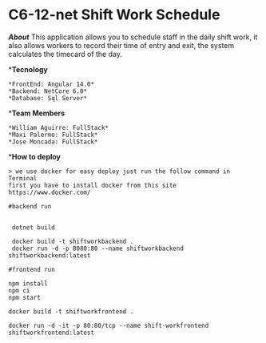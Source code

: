 # C6-12-net Shift Work Schedule

***About***
    This application allows you to schedule staff in the daily shift work, it also allows workers to record their time of entry and exit, the system calculates the timecard of the day.

***Tecnology**

    *FrontEnd: Angular 14.0*
    *Backend: NetCore 6.0*
    *Database: Sql Server*

***Team Members**

    *William Aguirre: FullStack*
    *Maxi Palermo: FullStack*
    *Jose Moncada: FullStack*


***How to deploy**

    > we use docker for easy deploy just run the follow command in Terminal
    first you have to install docker from this site https://www.docker.com/

```
#backend run


 dotnet build
 
 docker build -t shiftworkbackend .
 docker run -d -p 8080:80 --name shiftworkbackend shiftworkbackend:latest

#frontend run

npm install
npm ci
npm start

docker build -t shiftworkfrontend .

docker run -d -it -p 80:80/tcp --name shift-workfrontend shiftworkfrontend:latest

```